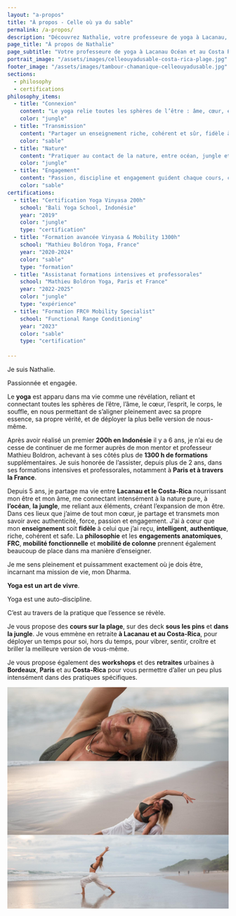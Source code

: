 ```yaml
---
layout: "a-propos"
title: "À propos - Celle où ya du sable"
permalink: /a-propos/
description: "Découvrez Nathalie, votre professeure de yoga à Lacanau, et son approche unique du Vinyasa et Yin Yoga."
page_title: "À propos de Nathalie"
page_subtitle: "Votre professeure de yoga à Lacanau Océan et au Costa Rica"
portrait_image: "/assets/images/celleouyadusable-costa-rica-plage.jpg"
footer_image: "/assets/images/tambour-chamanique-celleouyadusable.jpg"
sections:
  - philosophy
  - certifications
philosophy_items:
  - title: "Connexion"
    content: "Le yoga relie toutes les sphères de l’être : âme, cœur, esprit, corps et souffle. Il permet de s’aligner avec sa propre essence et de révéler sa vérité intérieure."
    color: "jungle"
  - title: "Transmission"
    content: "Partager un enseignement riche, cohérent et sûr, fidèle à mes mentors, pour accompagner chacun avec authenticité, intelligence et bienveillance."
    color: "sable"
  - title: "Nature"
    content: "Pratiquer au contact de la nature, entre océan, jungle et pins, favorise l’ancrage, la croissance et l’expansion de l’être."
    color: "jungle"
  - title: "Engagement"
    content: "Passion, discipline et engagement guident chaque cours, chaque retraite et chaque partage, pour incarner pleinement mon Dharma et accompagner votre évolution."
    color: "sable"
certifications:
  - title: "Certification Yoga Vinyasa 200h"
    school: "Bali Yoga School, Indonésie"
    year: "2019"
    color: "jungle"
    type: "certification"
  - title: "Formation avancée Vinyasa & Mobility 1300h"
    school: "Mathieu Boldron Yoga, France"
    year: "2020-2024"
    color: "sable"
    type: "formation"
  - title: "Assistanat formations intensives et professorales"
    school: "Mathieu Boldron Yoga, Paris et France"
    year: "2022-2025"
    color: "jungle"
    type: "expérience"
  - title: "Formation FRC® Mobility Specialist"
    school: "Functional Range Conditioning"
    year: "2023"
    color: "sable"
    type: "certification"

---
```


Je suis Nathalie.

Passionnée et engagée.

Le **yoga** est apparu dans ma vie comme une révélation, reliant et connectant toutes les sphères de l’être, l’âme, le cœur, l’esprit, le corps, le souffle, en nous permettant de s’aligner pleinement avec sa propre essence, sa propre vérité, et de déployer la plus belle version de nous-même.

<!--more-->
Après avoir réalisé un premier **200h en Indonésie** il y a 6 ans, je n’ai eu de cesse de continuer de me former auprès de mon mentor et professeur Mathieu Boldron, achevant à ses côtés plus de **1300 h de formations** supplémentaires.
Je suis honorée de l’assister, depuis plus de 2 ans, dans ses formations intensives et professorales, notamment à **Paris et à travers la France**.

Depuis 5 ans, je partage ma vie entre **Lacanau et le Costa-Rica** nourrissant mon être et mon âme, me connectant intensément à la nature pure, à **l’océan**, **la jungle**, me reliant aux éléments, créant l’expansion de mon être. Dans ces lieux que j’aime de tout mon cœur, je partage et transmets mon savoir avec authenticité, force, passion et engagement. J’ai à cœur que mon **enseignement** soit **fidèle** à celui que j’ai reçu, **intelligent**, **authentique**, riche, cohérent et safe. La **philosophie** et les **engagements anatomiques**, **FRC**, **mobilité fonctionnelle** et **mobilité de colonne** prennent également beaucoup de place dans ma manière d’enseigner.

Je me sens pleinement et puissamment exactement où je dois être, incarnant ma mission de vie, mon Dharma. 

**Yoga est un art de vivre**.

Yoga est une auto-discipline.

C’est au travers de la pratique que l’essence se révèle.

Je vous propose des **cours sur la plage**, sur des deck **sous les pins** et **dans la jungle**. Je vous emmène en retraite **à Lacanau et au Costa-Rica**, pour déployer un temps pour soi, hors du temps, pour vibrer, sentir, croître et briller la meilleure version de vous-même.

Je vous propose également des **workshops** et des **retraites** urbaines à **Bordeaux**, **Paris** et au **Costa-Rica** pour vous permettre d’aller un peu plus intensément dans des pratiques spécifiques.

![Cours de yoga sur la plage de Lacanau Océan](/assets/images/triptyque-celleouyadusable.jpg)
